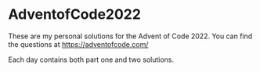 # AdventofCode2022

These are my personal solutions for the Advent of Code 2022.
You can find the questions at https://adventofcode.com/

Each day contains both part one and two solutions.
